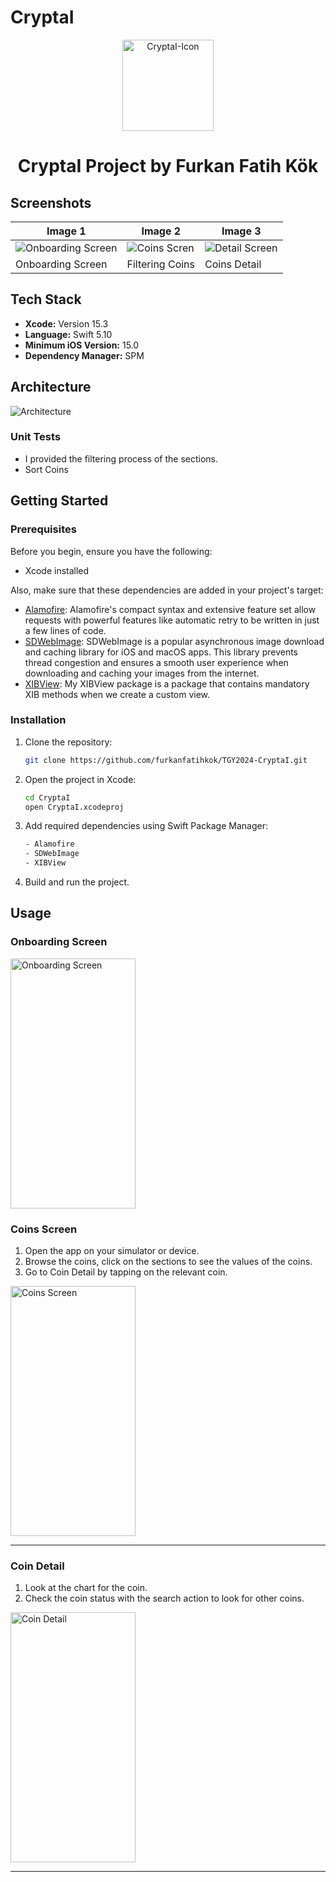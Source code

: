 # CryptaI

<p align="center">
  <img width="146" alt="CryptaI-Icon" src="https://github.com/furkanfatihkok/TGY2024-CryptaI/assets/113316242/5bab47e2-2fa5-4e29-a371-86ab3b465766">
</p>


<div align="center">
  <h1>CryptaI Project by Furkan Fatih Kök</h1>
</div>

 ## Screenshots

| Image 1                | Image 2                | Image 3                |
|------------------------|------------------------|------------------------|
| ![Onboarding Screen](https://github.com/furkanfatihkok/TGY2024-CryptaI/assets/113316242/ff55ce65-6aaf-4bc5-b401-4b2f88bb773f)|![Coins Scren](https://github.com/furkanfatihkok/TGY2024-CryptaI/assets/113316242/8db51886-6b8a-48f6-a0c8-fe1f2d2f9710)| ![Detail Screen](https://github.com/furkanfatihkok/TGY2024-CryptaI/assets/113316242/e9eb7b00-c2b0-452f-a13d-7608adb7c751) |
| Onboarding Screen    | Filtering Coins    | Coins Detail   |

## Tech Stack

- **Xcode:** Version 15.3
- **Language:** Swift 5.10
- **Minimum iOS Version:** 15.0
- **Dependency Manager:** SPM

## Architecture

![Architecture](https://benoitpasquier.com/images/2018/01/mvvm-pattern.png)



### Unit Tests

- I provided the filtering process of the sections.
- Sort Coins

## Getting Started

### Prerequisites

Before you begin, ensure you have the following:

- Xcode installed

Also, make sure that these dependencies are added in your project's target:

- [Alamofire](https://github.com/Alamofire/Alamofire): Alamofire's compact syntax and extensive feature set allow requests with powerful features like automatic retry to be written in just a few lines of code.
- [SDWebImage](https://github.com/SDWebImage/SDWebImage): SDWebImage is a popular asynchronous image download and caching library for iOS and macOS apps. This library prevents thread congestion and ensures a smooth user experience when downloading and caching your images from the internet.
- [XIBView](https://github.com/furkanfatihkok/XIBView): My XIBView package is a package that contains mandatory XIB methods when we create a custom view.


### Installation

1. Clone the repository:

    ```bash
    git clone https://github.com/furkanfatihkok/TGY2024-CryptaI.git
    ```

2. Open the project in Xcode:

    ```bash
    cd CryptaI
    open CryptaI.xcodeproj
    ```
3. Add required dependencies using Swift Package Manager:

   ```bash
   - Alamofire
   - SDWebImage
   - XIBView
    ```

6. Build and run the project.

## Usage

###  Onboarding Screen

<p align="left">
  <img src="https://github.com/furkanfatihkok/TGY2024-CryptaI/assets/113316242/8de9557b-9665-4cdd-851f-be2b3a6b6876" alt="Onboarding Screen" width="200" height="400">
</p>

###  Coins Screen

1. Open the app on your simulator or device.
2. Browse the coins, click on the sections to see the values of the coins.
3. Go to Coin Detail by tapping on the relevant coin.

<p align="left">
  <img src="https://github.com/furkanfatihkok/TGY2024-CryptaI/assets/113316242/20981c0c-7747-4c2d-8881-597813fb4e35" alt="Coins Screen" width="200" height="400">
</p>

---

### Coin Detail

1. Look at the chart for the coin.
2. Check the coin status with the search action to look for other coins.

<p align="left">
  <img src="https://github.com/furkanfatihkok/TGY2024-CryptaI/assets/113316242/063d80dd-8259-4a05-827d-203f50824664" alt="Coin Detail" width="200" height="400">
</p>

---
